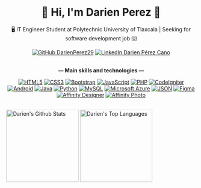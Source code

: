 <h1 align="center">👋 Hi, I'm Darien Perez 👋</h1>
<p align="center">🖥️ IT Engineer Student at Polytechnic University of Tlaxcala | Seeking for software development job ⌨️</p>

<div align="center">
  <a href="https://github.com/DarienPerez29"><img alt="GitHub DarienPerez29" src="https://img.shields.io/github/followers/DarienPerez29?color=%23EEE&label=Follow&logo=github&style=flat-square"></a>
  <a href="https://www.linkedin.com/in/darien-perez-cano/"><img alt="LinkedIn Darien Pérez Cano" src="https://img.shields.io/badge/-Darien%20Pérez%20Cano-blue?style=flat-square&logo=Linkedin&logoColor=white&link=https://www.linkedin.com/in/darien-perez-cano/"></a>
</div>

<br/>

<p align="center"><strong>― Main skills and technologies ―</strong></p>
<div align="center">
  <a href="#!"><img alt="HTML5" src="https://img.shields.io/badge/HTML5-E34F26?style=flat-square&logo=html5&logoColor=white"></a>
  <a href="#!"><img alt="CSS3" src="https://img.shields.io/badge/CSS3-1572B6?style=flat-square&logo=css3&logoColor=white"></a>
  <a href="#!"><img alt="Bootstrap" src="https://img.shields.io/badge/Bootstrap-563D7C?style=flat-square&logo=bootstrap&logoColor=white"></a>
  <a href="#!"><img alt="JavaScript" src="https://img.shields.io/badge/JavaScript-323330?style=flat-square&logo=javascript&logoColor=F7DF1E"></a>
  <a href="#!"><img alt="PHP" src="https://img.shields.io/badge/PHP-777BB4?style=flat-square&logo=php&logoColor=white"></a>
  <a href="#!"><img alt="CodeIgniter" src="https://img.shields.io/badge/CodeIgniter-EF4223?style=flat-square&logo=codeigniter&logoColor=white"></a>
  <a href="#!"><img alt="Android" src="https://img.shields.io/badge/Android-3DDC84?style=flat-square&logo=android&logoColor=white"></a>
  <a href="#!"><img alt="Java" src="https://img.shields.io/badge/Java-ED2C31?style=flat-square&logo=data%3Aimage%2Fpng%3Bbase64%2CiVBORw0KGgoAAAANSUhEUgAAACAAAAAgCAMAAABEpIrGAAAB2lBMVEUAAAD%2F%2F%2F%2F%2F%2F%2F%2F%2F%2F%2F%2F%2F%2F%2F%2F%2F%2F%2F%2F%2F%2F%2F%2F%2F%2F%2F%2F%2F%2F%2F%2F%2F%2F%2F%2F%2F%2F%2F%2F%2F%2F%2F%2F%2F%2F%2F%2F%2F%2F%2F%2F%2F%2F%2F%2F%2F%2F%2F%2F%2F%2F%2F%2F%2F%2F%2F%2F%2F%2F%2F%2F%2F%2F%2F%2F%2F%2F%2F%2F%2F%2F%2F%2F%2F%2F%2F%2F%2F%2F%2F%2F%2F%2F%2F%2F%2F%2F%2F%2F%2F%2F%2F%2F%2F%2F%2F%2F%2F%2F%2F%2F%2F%2F%2F%2F%2F%2F%2F%2F%2F%2F%2F%2F%2F%2F%2F%2F%2F%2F%2F%2F%2F%2F%2F%2F%2F%2F%2F%2F%2F%2F%2F%2F%2F%2F%2F%2F%2F%2F%2F%2F%2F%2F%2F%2F%2F%2F%2F%2F%2F%2F%2F%2F%2F%2F%2F%2F%2F%2F%2F%2F%2F%2F%2F%2F%2F%2F%2F%2F%2F%2F%2F%2F%2F%2F%2F%2F%2F%2F%2F%2F%2F%2F%2F%2F%2F%2F%2F%2F%2F%2F%2F%2F%2F%2F%2F%2F%2F%2F%2F%2F%2F%2F%2F%2F%2F%2F%2F%2F%2F%2F%2F%2F%2F%2F%2F%2F%2F%2F%2F%2F%2F%2F%2F%2F%2F%2F%2F%2F%2F%2F%2F%2F%2F%2F%2F%2F%2F%2F%2F%2F%2F%2F%2F%2F%2F%2F%2F%2F%2F%2F%2F%2F%2F%2F%2F%2F%2F%2F%2F%2F%2F%2F%2F%2F%2F%2F%2F%2F%2F%2F%2F%2F%2F%2F%2F%2F%2F%2F%2F%2F%2F%2F%2F%2F%2F%2F%2F%2F%2F%2F%2F%2F%2F%2F%2F%2F%2F%2F%2F%2F%2F%2F%2F%2F%2F%2F%2F%2F%2F%2F%2F%2F%2F%2F%2F%2F%2F%2F%2F%2F%2F%2F%2F%2F%2F%2F%2F%2F%2F%2F%2F%2F%2F%2F%2F%2F%2F%2F%2F%2F%2F%2F%2F%2F%2F%2F%2F%2F%2F%2F%2F%2F%2F%2F%2F%2F%2F%2F%2F%2F%2F%2F%2F%2F%2F%2F%2F%2F%2F%2F%2F%2F%2F%2F%2F%2F%2F%2F%2F%2F%2F%2F%2F%2F%2F%2F%2F%2F%2F%2F%2F%2F%2F%2F%2F%2F%2F%2F%2F%2F%2F%2F%2F%2F%2F%2F%2F%2F%2F%2F%2F%2F%2F%2F%2F%2F%2F%2F%2F%2F%2F%2F%2F%2F%2F%2F%2F%2F%2F%2F%2F%2F%2F%2F%2F%2F%2F%2F%2F%2F%2F%2F%2F%2F%2F%2F%2F%2F%2F%2F%2F%2F%2F%2F%2F%2F%2F%2F%2F%2F%2F%2F%2F%2F%2F%2F%2F%2F%2F%2F%2F%2F%2F%2F%2F%2F%2F%2F%2F%2F%2F%2F%2F%2F%2F%2F%2F%2F%2F%2F%2F%2F%2F%2F%2F%2F%2F%2F%2F%2F%2F%2F%2F%2F%2F%2F%2F%2F%2F%2F%2F%2F%2F%2F%2F%2F%2F%2F%2F%2F%2F%2F%2F%2F%2F%2F%2F%2F%2F%2F%2F%2F%2F%2F%2F%2F%2F%2F%2F%2F%2F%2F%2F%2F%2F%2F%2F%2F%2F%2F%2F%2F%2F%2F%2F%2F%2F%2F%2F%2F%2F%2F%2F%2F%2F%2F%2F%2F%2F%2F%2F%2F%2F%2F%2F%2F%2F%2F%2F%2F%2F%2F%2F%2F%2F%2F%2F%2F%2F%2F%2F%2F%2F%2F%2F%2F%2F%2F%2F%2F%2F%2F%2F%2F%2F%2F%2F%2F%2F%2F%2F%2F%2F%2F%2F8OxJS4AAAAnXRSTlMAAQIDBAUGCAkKDA0OEBESExQXGRobHR4fICUmKCktLjEyMzQ1Njg5Oj0%2FQENERUZISUpNUFFSVFVYWVpdXmBhYmNkZmdqbG5vcXJ0dXZ3en1%2FgIOEhYaHiYuMjY%2BTlZibnJ2goaSlpqevsbO1trm7vL2%2BwcLDxcbHysvQ0dPV1tfY2drc3eDj5OXm5%2Bjp6uzt7u%2Fx8vX3%2BPn7%2FP3%2BJJiEdgAAAaNJREFUeNp80YN2RTEUBNCpbdu2bdu2bdu2Of9aPCN3LweH0OVbBGnBx5BWQytIWvq2gwSDbq5BgskYv9Mg5rLK73zA10xwH37zdx842WUIvZxv%2BZFrOfJdDP2Mlvgc77XHUggkkzlYYBtE6vlmFEgGQSSH9PElqyBifsk8wyfemkOkhH1oIksgYjh8Zmy6w0YIGY2no4XR%2F4%2B1Nmaf2TE45ghjf8z2%2F70cuvteMIGKxzXvWt0N8CvbNiizIcQoYJ3l6kPe4q%2BP2%2FP7V5Lbf%2FtM4CbUJfWMz2%2BfHCyPdxa64c8wx6GhdNkOf6xDC0L%2Fx7rlBnVG5%2BTj9treFcnPNIvxh27teTlUjmw%2Fnm9M9NaluCIm1RQ6ohoM8MfMAnrZvfP1aG506ujzNhfaDJzCMhyKz%2Fjv67DFCIANVLKunkdSjAHHsMz8OM%2F%2F7EYRK55QmubHRmdecqSfq5WVg3dsQePg3MNpo2MYFKzKDr6o8rC3OBDt13IZrFGFe2FpdUN7c3nhz2ysnTwDY%2BrmNmijupPdyC8xs7i2c9rUtqrclCgPGag4AGqKfby8AyWhAAAAAElFTkSuQmCC"></a>
  <a href="#!"><img alt="Python" src="https://img.shields.io/badge/Python-FFD43B?style=flat-square&logo=python&logoColor=blue"></a>
  <a href="#!"><img alt="MySQL" src="https://img.shields.io/badge/MySQL-005C84?style=flat-square&logo=mysql&logoColor=white"></a>
  <a href="#!"><img alt="Microsoft Azure" src="https://img.shields.io/badge/Microsoft%20Azure-0089D6?style=flat-square&logo=microsoft-azure&logoColor=white"></a>
  <a href="#!"><img alt="JSON" src="https://img.shields.io/badge/JSON-5E5C5C?style=flat-icon&logo=json&logoColor=white"></a>
  <a href="#!"><img alt="Figma" src="https://img.shields.io/badge/Figma-F24E1E?style=flat-square&logo=figma&logoColor=white"></a>
  <a href="#!"><img alt="Affinity Designer" src="https://img.shields.io/badge/Affinity%20Designer-%231B72BE.svg?style=flat-square&logo=affinity-designer&logoColor=white"></a>
  <a href="#!"><img alt="Affinity Photo" src="https://img.shields.io/badge/Affinity%20Photo-%237E4DD2.svg?style=flat-square&logo=affinity-photo&logoColor=white"></a>
</div>

<br/>

<a href="https://github.com/anuraghazra/github-readme-stats"><img alt="Darien's Github Stats" src="https://denvercoder1-github-readme-stats.vercel.app/api/?username=DarienPerez29&show_icons=true&include_all_commits=true&count_private=true&theme=react&hide_border=true&bg_color=1F222E&title_color=F85D7F&icon_color=F8D866" height="192px"/></a>
<a href="https://github.com/anuraghazra/github-readme-stats"><img alt="Darien's Top Languages" src="https://github-readme-stats.vercel.app/api/top-langs/?username=DarienPerez29&langs_count=8&layout=compact&theme=react&hide_border=true&bg_color=1F222E&title_color=F85D7F&icon_color=F8D866&hide=Jupyter%20Notebook" height="192px"/></a>
